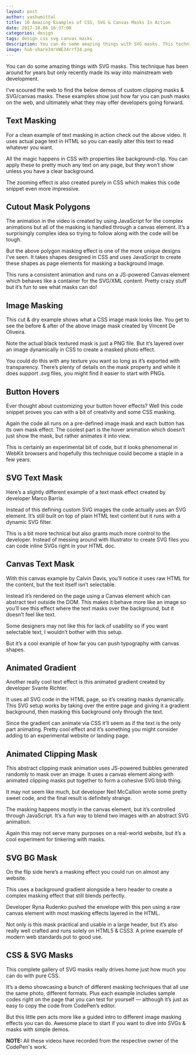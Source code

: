 ```yaml
---
layout: post
author: yashumittal
title: 10 Amazing Examples of CSS, SVG & Canvas Masks In Action
date: 2017-10-06 16:37:00
categories: design
tags: design css svg canvas masks
description: You can do some amazing things with SVG masks. This technique has been around for years but only recently made its way into mainstream web development. I’ve scoured the web
image: hub-share34rVWE34rrf34.png
---
```


You can do some amazing things with SVG masks. This technique has been around for years but only recently made its way into mainstream web development.

I’ve scoured the web to find the below demos of custom clipping masks & SVG/canvas masks. These examples show just how far you can push masks on the web, and ultimately what they may offer developers going forward.

## Text Masking

<div data-type="vimeo" data-video-id="237058144"></div>

For a clean example of text masking in action check out the above video. It uses actual page text in HTML so you can easily alter this text to read whatever you want.

All the magic happens in CSS with properties like background-clip. You can apply these to pretty much any text on any page, but they won’t show unless you have a clear background.

The zooming effect is also created purely in CSS which makes this code snippet even more impressive.

## Cutout Mask Polygons

<div data-type="vimeo" data-video-id="237058058"></div>

The animation in the video is created by using JavaScript for the complex animations but all of the masking is handled through a canvas element. It’s a surprisingly complex idea so trying to follow along with the code will be tough.

But the above polygon masking effect is one of the more unique designs I’ve seen. It takes shapes designed in CSS and uses JavaScript to create these shapes as page elements for masking a background image.

This runs a consistent animation and runs on a JS-powered Canvas element which behaves like a container for the SVG/XML content. Pretty crazy stuff but it’s fun to see what masks can do!

## Image Masking

<div data-type="vimeo" data-video-id="237058081"></div>

This cut & dry example shows what a CSS image mask looks like. You get to see the before & after of the above image mask created by Vincent De Oliveira.

Note the actual black textured mask is just a PNG file. But it’s layered over an image dynamically in CSS to create a masked photo effect.

You could do this with any texture you want so long as it’s exported with transparency. There’s plenty of details on the mask property and while it does support .svg files, you might find it easier to start with PNGs.

## Button Hovers

<div data-type="vimeo" data-video-id="237058012"></div>

Ever thought about customizing your button hover effects? Well this code snippet proves you can with a bit of creativity and some CSS masking.

Again the code all runs on a pre-defined image mask and each button has its own mask effect. The coolest part is the hover animation which doesn’t just show the mask, but rather animates it into view.

This is certainly an experimental bit of code, but it looks phenomenal in WebKit browsers and hopefully this technique could become a staple in a few years.

## SVG Text Mask

<div data-type="vimeo" data-video-id="237058121"></div>

Here’s a slightly different example of a text mask effect created by developer Marco Barría.

Instead of this defining custom SVG images the code actually uses an SVG element. It’s still built on top of plain HTML text content but it runs with a dynamic SVG filter.

This is a bit more technical but also grants much more control to the developer. Instead of messing around with Illustrator to create SVG files you can code inline SVGs right in your HTML doc.

## Canvas Text Mask

<div data-type="vimeo" data-video-id="237058026"></div>

With this canvas example by Calvin Davis, you’ll notice it uses raw HTML for the content, but the text itself isn’t selectable.

Instead it’s rendered on the page using a Canvas element which can abstract text outside the DOM. This makes it behave more like an image so you’ll see this effect where the text masks over the background, but it doesn’t feel like text.

Some designers may not like this for lack of usability so if you want selectable text, I wouldn’t bother with this setup.

But it’s a cool example of how far you can push typography with canvas shapes.

## Animated Gradient

<div data-type="vimeo" data-video-id="237059896"></div>

Another really cool text effect is this animated gradient created by developer Svante Richter.

It uses all SVG code in the HTML page, so it’s creating masks dynamically. This SVG setup works by taking over the entire page and giving it a gradient background, then masking this background only through the text.

Since the gradient can animate via CSS it’ll seem as if the text is the only part animating. Pretty cool effect and it’s something you might consider adding to an experimental website or landing page.

## Animated Clipping Mask

<div data-type="vimeo" data-video-id="237057949"></div>

This abstract clipping mask animation uses JS-powered bubbles generated randomly to mask over an image. It uses a canvas element along with animated clipping masks put together to form a cohesive SVG blob thing.

It may not seem like much, but developer Neil McCallion wrote some pretty sweet code, and the final result is definitely strange.

The masking happens mostly in the canvas element, but it’s controlled through JavaScript. It’s a fun way to blend two images with an abstract SVG animation.

Again this may not serve many purposes on a real-world website, but it’s a cool experiment for tinkering with masks.

## SVG BG Mask

<div data-type="vimeo" data-video-id="237058102"></div>

On the flip side here’s a masking effect you could run on almost any website.

This uses a background gradient alongside a hero header to create a complex masking effect that still blends perfectly.

Developer Ryna Rudenko pushed the envelope with this pen using a raw canvas element with most masking effects layered in the HTML.

Not only is this mask practical and usable in a large header, but it’s also really well crafted and runs solely on HTML5 & CSS3. A prime example of modern web standards put to good use.

## CSS & SVG Masks

<div data-type="vimeo" data-video-id="237058042"></div>

This complete gallery of SVG masks really drives home just how much you can do with pure CSS.

It’s a demo showcasing a bunch of different masking techniques that all use the same photo, different formats. Plus each example includes sample codes right on the page that you can test for yourself — although it’s just as easy to copy the code from CodePen’s editor.

But this little pen acts more like a guided intro to different image masking effects you can do. Awesome place to start if you want to dive into SVGs & masks with simple demos.

**NOTE:** All these videos have recorded from the respective owner of the CodePen's work.
